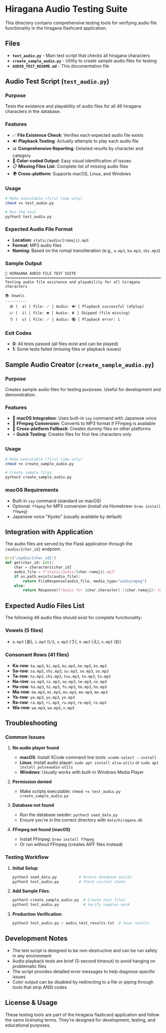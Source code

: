 # Hiragana Audio Testing Suite

This directory contains comprehensive testing tools for verifying audio file functionality in the hiragana flashcard application.

## Files

- **`test_audio.py`** - Main test script that checks all hiragana characters
- **`create_sample_audio.py`** - Utility to create sample audio files for testing
- **`AUDIO_TEST_README.md`** - This documentation file

## Audio Test Script (`test_audio.py`)

### Purpose
Tests the existence and playability of audio files for all 46 hiragana characters in the database.

### Features
- ✅ **File Existence Check**: Verifies each expected audio file exists
- 🔊 **Playback Testing**: Actually attempts to play each audio file
- 📊 **Comprehensive Reporting**: Detailed results by character and category
- 🎨 **Color-coded Output**: Easy visual identification of issues
- 📋 **Missing Files List**: Complete list of missing audio files
- 🌍 **Cross-platform**: Supports macOS, Linux, and Windows

### Usage
```bash
# Make executable (first time only)
chmod +x test_audio.py

# Run the test
python3 test_audio.py
```

### Expected Audio File Format
- **Location**: `static/audio/{romaji}.mp3`
- **Format**: MP3 audio files
- **Naming**: Based on the romaji transliteration (e.g., `a.mp3`, `ka.mp3`, `shi.mp3`)

### Sample Output
```
🎵 HIRAGANA AUDIO FILE TEST SUITE
================================================================================
Testing audio file existence and playability for all hiragana characters

📚 Vowels
----------
  あ (  a) │ File: ✅ │ Audio: 🔊 │ Playback successful (afplay)
  い (  i) │ File: ❌ │ Audio: ⏸️ │ Skipped (file missing)
  う (  u) │ File: ✅ │ Audio: 🔇 │ Playback error: 1
```

### Exit Codes
- **0**: All tests passed (all files exist and can be played)
- **1**: Some tests failed (missing files or playback issues)

## Sample Audio Creator (`create_sample_audio.py`)

### Purpose
Creates sample audio files for testing purposes. Useful for development and demonstration.

### Features
- 🎯 **macOS Integration**: Uses built-in `say` command with Japanese voice
- 🔧 **FFmpeg Conversion**: Converts to MP3 format if FFmpeg is available
- 📝 **Cross-platform Fallback**: Creates dummy files on other platforms
- ⚡ **Quick Testing**: Creates files for first few characters only

### Usage
```bash
# Make executable (first time only)
chmod +x create_sample_audio.py

# Create sample files
python3 create_sample_audio.py
```

### macOS Requirements
- Built-in `say` command (standard on macOS)
- Optional: `ffmpeg` for MP3 conversion (install via Homebrew: `brew install ffmpeg`)
- Japanese voice "Kyoko" (usually available by default)

## Integration with Application

The audio files are served by the Flask application through the `/audio/{char_id}` endpoint:

```python
@rt("/audio/{char_id}")
def get(char_id: int):
    char = characters[char_id]
    audio_file = f"static/audio/{char.romaji}.mp3"
    if os.path.exists(audio_file):
        return FileResponse(audio_file, media_type="audio/mpeg")
    else:
        return Response(f"Audio for {char.character} ({char.romaji}) not available")
```

## Expected Audio Files List

The following 46 audio files should exist for complete functionality:

### Vowels (5 files)
- `a.mp3` (あ), `i.mp3` (い), `u.mp3` (う), `e.mp3` (え), `o.mp3` (お)

### Consonant Rows (41 files)
- **Ka-row**: `ka.mp3`, `ki.mp3`, `ku.mp3`, `ke.mp3`, `ko.mp3`
- **Sa-row**: `sa.mp3`, `shi.mp3`, `su.mp3`, `se.mp3`, `so.mp3`
- **Ta-row**: `ta.mp3`, `chi.mp3`, `tsu.mp3`, `te.mp3`, `to.mp3`
- **Na-row**: `na.mp3`, `ni.mp3`, `nu.mp3`, `ne.mp3`, `no.mp3`
- **Ha-row**: `ha.mp3`, `hi.mp3`, `fu.mp3`, `he.mp3`, `ho.mp3`
- **Ma-row**: `ma.mp3`, `mi.mp3`, `mu.mp3`, `me.mp3`, `mo.mp3`
- **Ya-row**: `ya.mp3`, `yu.mp3`, `yo.mp3`
- **Ra-row**: `ra.mp3`, `ri.mp3`, `ru.mp3`, `re.mp3`, `ro.mp3`
- **Wa-row**: `wa.mp3`, `wo.mp3`, `n.mp3`

## Troubleshooting

### Common Issues

1. **No audio player found**
   - **macOS**: Install XCode command line tools: `xcode-select --install`
   - **Linux**: Install audio player: `sudo apt install alsa-utils` or `sudo apt install pulseaudio-utils`
   - **Windows**: Usually works with built-in Windows Media Player

2. **Permission denied**
   - Make scripts executable: `chmod +x test_audio.py create_sample_audio.py`

3. **Database not found**
   - Run the database seeder: `python3 seed_data.py`
   - Ensure you're in the correct directory with `data/hiragana.db`

4. **FFmpeg not found (macOS)**
   - Install FFmpeg: `brew install ffmpeg`
   - Or run without FFmpeg (creates AIFF files instead)

### Testing Workflow

1. **Initial Setup**:
   ```bash
   python3 seed_data.py          # Ensure database exists
   python3 test_audio.py         # Check current state
   ```

2. **Add Sample Files**:
   ```bash
   python3 create_sample_audio.py  # Create test files
   python3 test_audio.py           # Verify samples work
   ```

3. **Production Verification**:
   ```bash
   python3 test_audio.py > audio_test_results.txt  # Save results
   ```

## Development Notes

- The test script is designed to be non-destructive and can be run safely in any environment
- Audio playback tests are brief (5-second timeout) to avoid hanging on problematic files  
- The script provides detailed error messages to help diagnose specific issues
- Color output can be disabled by redirecting to a file or piping through tools that strip ANSI codes

## License & Usage

These testing tools are part of the hiragana flashcard application and follow the same licensing terms. They're designed for development, testing, and educational purposes.